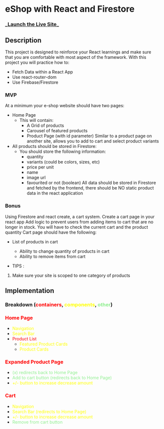 # eShop with React and Firestore

### \_**[Launch the Live Site]()**\_

## Description

This project is designed to reinforce your React learnings and make sure that you are comfortable with most aspect of the framework.
With this project you will practice how to:

-   Fetch Data within a React App
-   Use react-router-dom
-   Use Firebase/Firestore

### MVP

At a minimum your e-shop website should have two pages:

-   Home Page
    -   This will contain:
        -   A Grid of products
        -   Carousel of featured products
        -   Product Page (with id parameter) Similar to a product page on another site, allows you to add to cart and select product variants
-   All products should be stored in Firestore:
    -   You should store the following information:
        -   quantity
        -   variants (could be colors, sizes, etc)
        -   price per unit
        -   name
        -   image url
        -   favourited or not (boolean)
            All data should be stored in Firestore and fetched by the frontend, there should be NO static product data in the react application

### Bonus

Using Firestore and react create, a cart system. Create a cart page in your react app Add logic to prevent users from adding items to cart that are no longer in stock. You will have to check the current cart and the product quantity Cart page should have the following:

-   List of products in cart

    -   Ability to change quantity of products in cart
    -   Ability to remove items from cart

-   TIPS :

1. Make sure your site is scoped to one category of products

## Implementation

<style>
  red {color: red}
  yellow {color: yellow}
  green {color: lightgreen}
</style>

### Breakdown (<red>containers</red>, <yellow>components</yellow>, <green>other</green>)

### <red>Home Page</red>

-   <yellow>Navigation</yellow>
-   <yellow>Search Bar</yellow>
-   <red>Product List</red>
    -   <yellow>Featured Product Cards</yellow>
    -   <yellow>Product Cards</yellow>

### <red>Expanded Product Page</red>

-   <green>(x) redirects back to Home Page</green>
-   <green>Add to cart button (redirects back to Home Page)</green>
-   <yellow>+/- button to increase decrease amount</yellow>

### <red>Cart</red>

-   <yellow>Navigation</yellow>
-   <yellow>Search Bar (redirects to Home Page)</yellow>
-   <yellow>+/- button to increase decrease amount</yellow>
-   <green>Remove from cart button</green>
